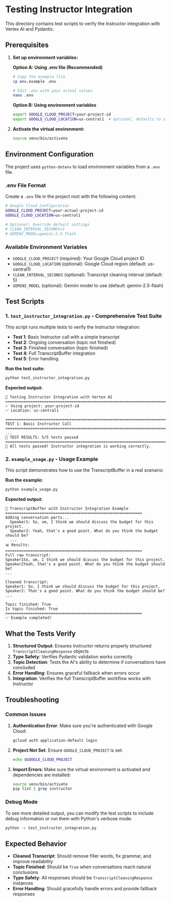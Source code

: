 # Testing Instructor Integration

This directory contains test scripts to verify the Instructor integration with Vertex AI and Pydantic.

## Prerequisites

1. **Set up environment variables:**
   
   **Option A: Using .env file (Recommended)**
   ```bash
   # Copy the example file
   cp env.example .env
   
   # Edit .env with your actual values
   nano .env
   ```
   
   **Option B: Using environment variables**
   ```bash
   export GOOGLE_CLOUD_PROJECT=your-project-id
   export GOOGLE_CLOUD_LOCATION=us-central1  # optional, defaults to us-central1
   ```

2. **Activate the virtual environment:**
   ```bash
   source venv/bin/activate
   ```

## Environment Configuration

The project uses `python-dotenv` to load environment variables from a `.env` file. 

### .env File Format

Create a `.env` file in the project root with the following content:

```bash
# Google Cloud Configuration
GOOGLE_CLOUD_PROJECT=your-actual-project-id
GOOGLE_CLOUD_LOCATION=us-central1

# Optional: Override default settings
# CLEAN_INTERVAL_SECONDS=5
# GEMINI_MODEL=gemini-2.5-flash
```

### Available Environment Variables

- `GOOGLE_CLOUD_PROJECT` (required): Your Google Cloud project ID
- `GOOGLE_CLOUD_LOCATION` (optional): Google Cloud region (default: us-central1)
- `CLEAN_INTERVAL_SECONDS` (optional): Transcript cleaning interval (default: 5)
- `GEMINI_MODEL` (optional): Gemini model to use (default: gemini-2.5-flash)

## Test Scripts

### 1. `test_instructor_integration.py` - Comprehensive Test Suite

This script runs multiple tests to verify the Instructor integration:

- **Test 1**: Basic Instructor call with a simple transcript
- **Test 2**: Ongoing conversation (topic not finished)
- **Test 3**: Finished conversation (topic finished)
- **Test 4**: Full TranscriptBuffer integration
- **Test 5**: Error handling

**Run the test suite:**
```bash
python test_instructor_integration.py
```

**Expected output:**
```
🧪 Testing Instructor Integration with Vertex AI
================================================================================
✅ Using project: your-project-id
✅ Location: us-central1

================================================================================
TEST 1: Basic Instructor Call
================================================================================
...
🏁 TEST RESULTS: 5/5 tests passed
================================================================================
🎉 All tests passed! Instructor integration is working correctly.
```

### 2. `example_usage.py` - Usage Example

This script demonstrates how to use the TranscriptBuffer in a real scenario:

**Run the example:**
```bash
python example_usage.py
```

**Expected output:**
```
🎤 TranscriptBuffer with Instructor Integration Example
============================================================
Adding conversation parts...
  Speaker1: So, um, I think we should discuss the budget for this project.
  Speaker2: Yeah, that's a good point. What do you think the budget should be?
  ...
📊 Results:
============================================================
Full raw transcript:
Speaker1So, um, I think we should discuss the budget for this project.
Speaker2Yeah, that's a good point. What do you think the budget should be?
...

Cleaned transcript:
Speaker1: So, I think we should discuss the budget for this project.
Speaker2: That's a good point. What do you think the budget should be?
...

Topic finished: True
Is topic finished: True
============================================================
✅ Example completed!
```

## What the Tests Verify

1. **Structured Output**: Ensures Instructor returns properly structured `TranscriptCleaningResponse` objects
2. **Type Safety**: Verifies Pydantic validation works correctly
3. **Topic Detection**: Tests the AI's ability to determine if conversations have concluded
4. **Error Handling**: Ensures graceful fallback when errors occur
5. **Integration**: Verifies the full TranscriptBuffer workflow works with Instructor

## Troubleshooting

### Common Issues

1. **Authentication Error**: Make sure you're authenticated with Google Cloud:
   ```bash
   gcloud auth application-default login
   ```

2. **Project Not Set**: Ensure `GOOGLE_CLOUD_PROJECT` is set:
   ```bash
   echo $GOOGLE_CLOUD_PROJECT
   ```

3. **Import Errors**: Make sure the virtual environment is activated and dependencies are installed:
   ```bash
   source venv/bin/activate
   pip list | grep instructor
   ```

### Debug Mode

To see more detailed output, you can modify the test scripts to include debug information or run them with Python's verbose mode:

```bash
python -v test_instructor_integration.py
```

## Expected Behavior

- **Cleaned Transcript**: Should remove filler words, fix grammar, and improve readability
- **Topic Finished**: Should be `True` when conversations reach natural conclusions
- **Type Safety**: All responses should be `TranscriptCleaningResponse` instances
- **Error Handling**: Should gracefully handle errors and provide fallback responses
